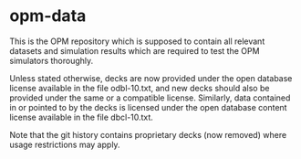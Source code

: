 opm-data
========

This is the OPM repository which is supposed to contain all relevant
datasets and simulation results which are required to test the OPM
simulators thoroughly.


Unless stated otherwise, decks are now provided under the open
database license available in the file odbl-10.txt, and new decks
should also be provided under the same or a compatible license.
Similarly, data contained in or pointed to by the decks is licensed
under the open database content license available in the file
dbcl-10.txt.

Note that the git history contains proprietary decks (now removed) where
usage restrictions may apply.
